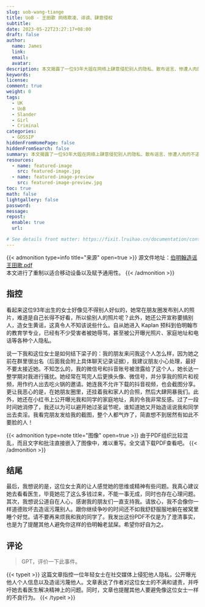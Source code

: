 ```yaml
---
slug: uob-wang-tiange
title: UoB - 王田歌 网络欺凌、诽谤、肆意侵权
subtitle:
date: 2023-05-22T23:27:17+08:00
draft: false
author:
  name: James
  link:
  email:
  avatar:
description: 本文揭露了一位93年大姐在网络上肆意侵犯别人的隐私、散布谣言、惨遭人肉的不道德行为。作者从自身经历出发，讲述了大姐用截屏、挂朋友圈照片、人肉等手段对他人进行不断的骚扰，造成极大的心理压力，对受害者造成了严重的精神和人身伤害。同时，本文呼吁对网络欺凌和诽谤行为予以严肃打击，保护每个人的合法权益和尊严。
keywords:
license:
comment: true
weight: 0
tags:
  - UK
  - UoB
  - Slander
  - Girl
  - Criminal
categories:
  - GOSSIP
hiddenFromHomePage: false
hiddenFromSearch: false
summary: 本文揭露了一位93年大姐在网络上肆意侵犯别人的隐私、散布谣言、惨遭人肉的不道德行为。作者从自身经历出发，讲述了大姐用截屏、挂朋友圈照片、人肉等手段对他人进行不断的骚扰，造成极大的心理压力，对受害者造成了严重的精神和人身伤害。同时，本文呼吁对网络欺凌和诽谤行为予以严肃打击，保护每个人的合法权益和尊严。
resources:
  - name: featured-image
    src: featured-image.jpg
  - name: featured-image-preview
    src: featured-image-preview.jpg
toc: true
math: false
lightgallery: false
password:
message:
repost:
  enable: true
  url:

# See details front matter: https://fixit.lruihao.cn/documentation/content-management/introduction/#front-matter
---
```


<!--more-->

{{< admonition type=info title="来源" open=true >}}
源文件地址：[伯明翰造谣王田歌.pdf](https://oss.schoolmelon.com/source/uob-wang-tiange.pdf)  
本文进行了重制以适合移动设备以及赋予通用性。
{{< /admonition >}}

## 指控

看起来这位93年出生的女士好像见不得别人好似的，她常在朋友圈发布别人的照片，难道是自己长得不好看，所以偷别人的照片呢？此外，她还公开宣称要搞别人，造女生黄谣，这真令人不知该说些什么。自从她进入 Kaplan 预科到伯明翰市的教育学专业，已经有不少受害者被她辱骂，甚至被公开曝光照片、家庭地址和电话等各种个人隐私。

说一下我和这位女士是如何结下梁子的：我的朋友来问我这个人怎么样，因为她之前在群里很出名（后面我会附上具体聊天记录证据），我建议朋友小心处理，最好不要太接近她。不知怎么的，我的微信号和抖音账号被泄露给了这个人，她长达一整学期对我进行骚扰。她经常在骂完人后更换头像、微信号，并分享我的照片和视频，用作约人出去吃火锅的邀请。她连我不允许下载的抖音视频，也会截图分享。更让我恶心的是，在她朋友圈里，还挂着我和家人的合照，然后大肆网暴我们。此外，她还在小红书上公开曝光我和同学的家庭地址，真的令我非常反感。过了一段时间她消停了，我还以为可以避开她过圣诞节呢，谁知道她又开始造谣说我和同学出去卖淫。我看完朋友发给我的截图，整个人都气炸了，简直想不到居然有如此不要脸的人！

{{< admonition type=note title="图像" open=true >}}
由于PDF组织比较混乱，而且文字和批注直接嵌入了图像中，难以重写。全文请下载PDF查看吧。
{{< /admonition >}}

## 结尾

最后，我想说的是，这位女士真的让人感觉她的思维或精神有些问题。我真心建议她去看看医生，毕竟她花了这么多钱过来，不能一事无成，同时也存在心理问题。其次，我想说公道自在人心，感谢我的朋友们一直支持我。请放心，我不会像你一样道德败坏去造谣污蔑别人。跟你继续争吵的时间还不如我舒舒服服地躺在被窝里睡个好觉。请不要再来烦我和我的同学了。我发出这份PDF不仅是为了澄清事实，也是为了提醒其他人避免你这样的伯明翰老鼠屎。希望你好自为之。

## 评论

> GPT，评价一下此事件。

{{< typeit >}}
这篇文章指控一位年轻女士在社交媒体上侵犯他人隐私，公开曝光他人个人信息以及造谣污蔑他人。文章表达了作者对这位女士的不满和谴责，并呼吁她去看医生解决精神上的问题。同时，文章也提醒其他人要避免像这位女士一样的不良行为。
{{< /typeit >}}